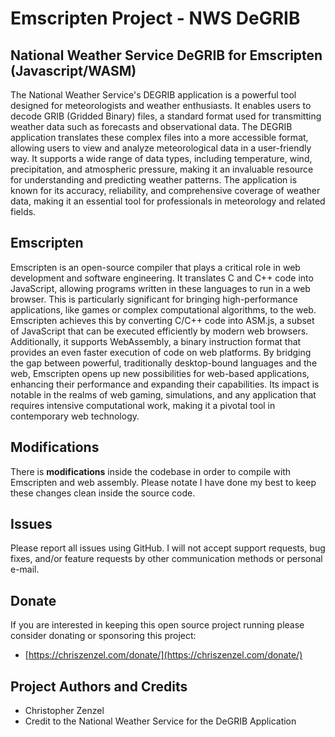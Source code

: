 # Emscripten Project - NWS DeGRIB

## National Weather Service DeGRIB for Emscripten (Javascript/WASM)

The National Weather Service's DEGRIB application is a powerful tool designed for meteorologists and weather enthusiasts. It enables users to decode GRIB (Gridded Binary) files, a standard format used for transmitting weather data such as forecasts and observational data. The DEGRIB application translates these complex files into a more accessible format, allowing users to view and analyze meteorological data in a user-friendly way. It supports a wide range of data types, including temperature, wind, precipitation, and atmospheric pressure, making it an invaluable resource for understanding and predicting weather patterns. The application is known for its accuracy, reliability, and comprehensive coverage of weather data, making it an essential tool for professionals in meteorology and related fields.

## Emscripten

Emscripten is an open-source compiler that plays a critical role in web development and software engineering. It translates C and C++ code into JavaScript, allowing programs written in these languages to run in a web browser. This is particularly significant for bringing high-performance applications, like games or complex computational algorithms, to the web. Emscripten achieves this by converting C/C++ code into ASM.js, a subset of JavaScript that can be executed efficiently by modern web browsers. Additionally, it supports WebAssembly, a binary instruction format that provides an even faster execution of code on web platforms. By bridging the gap between powerful, traditionally desktop-bound languages and the web, Emscripten opens up new possibilities for web-based applications, enhancing their performance and expanding their capabilities. Its impact is notable in the realms of web gaming, simulations, and any application that requires intensive computational work, making it a pivotal tool in contemporary web technology.

## Modifications

There is **modifications** inside the codebase in order to compile with Emscripten and web assembly. Please notate I have done my best to keep these changes clean inside the source code. 

## Issues

Please report all issues using GitHub. I will not accept support requests, bug fixes, and/or feature requests by other communication methods or personal e-mail. 

## Donate

If you are interested in keeping this open source project running please consider donating or sponsoring this project:

* [https://chriszenzel.com/donate/](https://chriszenzel.com/donate/)

## Project Authors and Credits

* Christopher Zenzel
* Credit to the National Weather Service for the DeGRIB Application